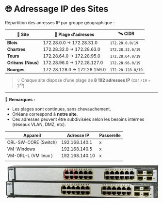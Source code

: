 # 🌐 Adressage IP des Sites

Répartition des adresses IP par groupe géographique :

| 📍 **Site**     | 🧭 **Plage d'adresses**         | 🛰️ **CIDR**         |
|----------------|----------------------------------|---------------------|
| **Blois**      | 172.28.0.0 → 172.28.31.0         | `172.28.0.0/19`     |
| **Chartres**   | 172.28.32.0 → 172.28.63.0        | `172.28.32.0/19`    |
| **Tours**      | 172.28.64.0 → 172.28.95.0        | `172.28.64.0/19`    |
| **Orléans (Nous)** | 172.28.96.0 → 172.28.127.0  | `172.28.96.0/19`    |
| **Bourges**    | 172.28.128.0 → 172.28.159.0      | `172.28.128.0/19`   |

> 💡 Chaque site dispose d’une plage de **8 192 adresses IP** (car `/19` = 2¹³).

---

🎯 **Remarques :**
- Les plages sont continues, sans chevauchement.
- Orléans correspond à **notre site**.
- Ces adresses peuvent être subdivisées selon les besoins internes (réseaux VLAN, DMZ, etc).

| Appareil | Adresse IP | Passerelle |
| --- | --- | --- |
| ORL-SW-CORE (Switch) | 192.168.140.1 | x |
VM-Windows	|192.168.140.5|	x
VM-ORL-L (VM linux )	|192.168.140.10|	x
|  |  |  |

![](<Switch Coeur.png>)